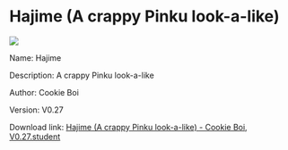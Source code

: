 # Hajime (A crappy Pinku look-a-like)

<img src = "https://raw.githubusercontent.com/Arbiter1223/Koukou-Gurashi-Custom-Students/master/Students/Files/Hajime%20(A%20crappy%20Pinku%20look-a-like).png">

Name: Hajime

Description: A crappy Pinku look-a-like

Author: Cookie Boi

Version: V0.27

Download link: <a href="https://raw.githubusercontent.com/Arbiter1223/Koukou-Gurashi-Custom-Students/master/Students/Files/Hajime%20(A%20crappy%20Pinku%20look-a-like)%20-%20Cookie%20Boi%2C%20V0.27.student">Hajime (A crappy Pinku look-a-like) - Cookie Boi, V0.27.student</a>
